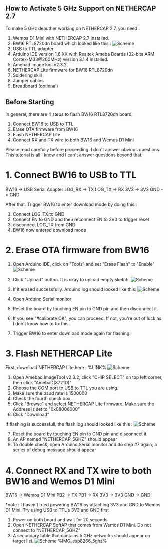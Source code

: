 ## How to Activate 5 GHz Support on NETHERCAP 2.7
To make 5 GHz deauther working on NETHERCAP 2.7, you need :
1. Wemos D1 Mini with NETHERCAP 2.7 installed.
2. BW16 RTL8720dn board which looked like this :
![Scheme](images/BW16_Pinout.png)
3. USB to TTL adapter
4. Arduino IDE version 1.8.XX with Realtek Ameba Boards (32-bits ARM Cortex-M33@200MHz) version 3.1.4 installed.
5. Amebad ImageTool v2.3.2
6. NETHERCAP Lite firmware for BW16 RTL8720dn
7. Soldering skill
8. Jumper cables
9. Breadboard (optional)

## Before Starting
In general, there are 4 steps to flash BW16 RTL8720dn board:
1. Connect BW16 to USB to TTL
2. Erase OTA firmware from BW16
3. Flash NETHERCAP Lite
4. Connect RX and TX wire to both BW16 and Wemos D1 Mini

Please read carefully before proceeding. I don't answer obvious questions. This tutorial is all I know and I can't answer questions beyond that.
# 1. Connect BW16 to USB to TTL
BW16   -> USB Serial Adapter
LOG_RX -> TX
LOG_TX -> RX
3V3    -> 3V3
GND    -> GND

After that. Trigger BW16 to enter download mode by doing this :
1. Connect LOG_TX to GND
2. Connect EN to GND and then reconnect EN to 3V3 to trigger reset
3. disconnect LOG_TX from GND
4. BW16 now entered download mode

# 2. Erase OTA firmware from BW16
1. Open Arduino IDE, click on "Tools" and set "Erase Flash" to "Enable"
![Scheme](images/BW16_setErase.png)
2. Click "Upload" button. It is okay to upload empty sketch.
![Scheme](images/BW16_erase.png)
3. If it erased successfully. Arduino log should looked like this:
![Scheme](images/BW16_eraseSuccess.png)

4. Open Arduino Serial monitor
5. Reset the board by touching EN pin to GND pin and then disconnect it.
6. If you see "#calibrate OK", you can proceed. If not, you're out of luck as I don't know how to fix this.
7. Trigger BW16 to enter download mode again for flashing.

# 3. Flash NETHERCAP Lite
First, download NETHERCAP Lite here : %LINK%
![Scheme](images/BW16_ImageTool.png)
1. Open Amebad ImageTool v2.3.2, click "CHIP SELECT" on top left corner, then click "AmebaD(8721D)"
2. Choose the COM port to USB to TTL you are using.
3. Make sure the baud rate is 1500000
4. Check the fourth check box
5. Click "Browse" and select NETHERCAP Lite firmware. Make sure the Address is set to "0x08006000"
6. Click "Download"

If flashing is successfull, the flash log should looked like this : 
![Scheme](images/BW16_flash_success.png)

7. Reset the board by touching EN pin to GND pin and disconnect it.
8. An AP named "NETHERCAP_5GHZ" should appear
9. To double check, open Arduino Serial monitor and do step #7 again, a series of debug message should appear

# 4. Connect RX and TX wire to both BW16 and Wemos D1 Mini
BW16   -> Wemos D1 Mini
PB2    -> TX
PB1    -> RX
3V3    -> 3V3
GND    -> GND

*note  : I haven't tried powering BW16 by attaching 3V3 and GND to Wemos D1 Mini. Try using USB to TTL's 3V3 and GND first

1. Power on both board and wait for 20 seconds
2. Open NETHERCAP SoftAP that comes from Wemos D1 Mini. Do not connect to "NETHERCAP_5GHZ"
3. A secondary table that contains 5 GHz networks should appear on target list.
![Scheme](images/esp8266_5ghz.jpg)
%IMG_esp8266_5ghz%
